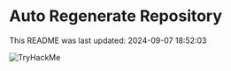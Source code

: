 # Auto Regenerate Repository

This README was last updated: 2024-09-07 18:52:03

 ![TryHackMe](https://tryhackme.com/badge/533634)